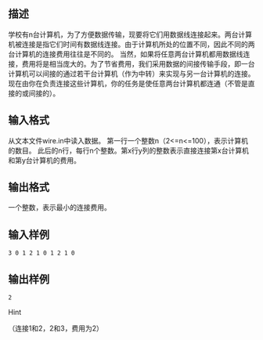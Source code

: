 ## 描述

学校有n台计算机，为了方便数据传输，现要将它们用数据线连接起来。两台计算机被连接是指它们时间有数据线连接。由于计算机所处的位置不同，因此不同的两台计算机的连接费用往往是不同的。 当然，如果将任意两台计算机都用数据线连接，费用将是相当庞大的。为了节省费用，我们采用数据的间接传输手段，即一台计算机可以间接的通过若干台计算机（作为中转）来实现与另一台计算机的连接。 现在由你在负责连接这些计算机，你的任务是使任意两台计算机都连通（不管是直接的或间接的）。

## 输入格式

从文本文件wire.in中读入数据。 第一行一个整数n（2<=n<=100），表示计算机的数目。 此后的n行，每行n个整数。第x行y列的整数表示直接连接第x台计算机和第y台计算机的费用。

## 输出格式

一个整数，表示最小的连接费用。

## 输入样例

```plaintext
3 0 1 2 1 0 1 2 1 0
```

## 输出样例

```plaintext
2
```

Hint

（连接1和2，2和3，费用为2）



 

